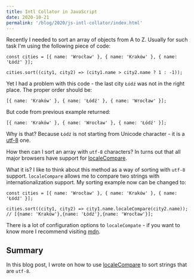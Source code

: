```yaml
---
title: Intl Collator in JavaScript
date: 2020-10-21
permalink: '/blog/2020/js-intl-collator/index.html'
---
```


Recently I needed to sort an array of objects from A to Z. Usually for such task I'm using the
following piece of code:

```tsx
const cities = [{ name: 'Wrocław' }, { name: 'Kraków' }, { name: 'Łódź' }];

cities.sort((city1, city2) => (city1.name > city2.name ? 1 : -1));
```

Yet I had a problem with this code - the last city `Łódź` was not in the right place. The proper order
should be:

```tsx
[{ name: 'Kraków' }, { name: 'Łódź' }, { name: 'Wrocław' }];
```

But code from previous example returned:

```tsx
[{ name: 'Kraków' }, { name: 'Wrocław' }, { name: 'Łódź' }];
```

Why is that? Because `Łódź` is not starting from Unicode character - it is a [utf-8](https://en.wikipedia.org/wiki/UTF-8) one.

How then can I sort an array with `utf-8` characters? In turns out that all major browsers have support
for [localeCompare](https://developer.mozilla.org/en-US/docs/Web/JavaScript/Reference/Global_Objects/String/localeCompare).

What it is? I like to think about this method as a way of sorting with `utf-8` support. `localeCompare`
allows me to compare two strings with internationalization support. My sorting example now can be changed to:

```tsx
const cities = [{ name: 'Wrocław' }, { name: 'Kraków' }, { name: 'Łódź' }];

cities.sort((city1, city2) => city1.name.localeCompare(city2.name));
// [{name: 'Kraków'},{name: 'Łódź'},{name: 'Wrocław'}];
```

There is a lot of configuration options to `localeCompate` - if you want to know more I recommend
visiting [mdn](https://developer.mozilla.org/en-US/docs/Web/JavaScript/Reference/Global_Objects/String/localeCompare).

## Summary

In this blog post, I wrote on how to use [localeCompare](https://developer.mozilla.org/en-US/docs/Web/JavaScript/Reference/Global_Objects/String/localeCompare)
to sort strings that are `utf-8`.
